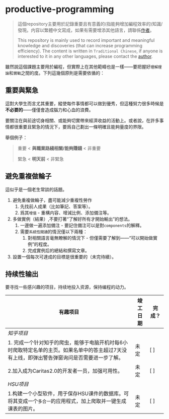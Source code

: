 # productive-programming
>這個repository主要用於記錄重要且有意義的(指能夠增加編程效率的)知識/發現。内容以繁體中文寫成，如果有需要增添其他語言，請聯係[作者](https://github.com/travrs629)。
>
> This repository is mainly used to record important and meaningful knowledge and discoveries (that can increase programming efficiency). The content is written in `Traditional Chinese`, if anyone is interested to it in any other languages, please contact the [author](https://github.com/travrs629).

雖然說這個課題主要用於編程，但實際上在其他範疇也是一樣——要把握好`理解理論`和`實戰`之間的度。下列這幾個原則是需要依循的：

## 重要與緊急

這對大學生而言尤其重要，縱使每件事情都可以做到優秀，但這種努力很多時候是**不必要的**——僅僅會造成腦力和心血的浪費。


要關注在與前途切身相關、或能夠切實帶來經濟收益的活動上。或者說，在許多事情都很重要且緊急的情況下，要爲自己劃出一條明確且能夠量度的界限。


舉個例子：

> 重要 < **與職業路綫相關/能夠賺錢** < 非重要
>
> 緊急 < **明天前** < 非緊急

## 避免重複做輪子

這似乎是一個老生常談的話題。

1. 避免重複做輪子，盡可能減少重複性勞作
   1. 先找前人成果（比如筆記、答案等）。
   2. 爲其`增值` - 重構内容、增減比例、添加備注等。
2. 多做實例（結果）,不要打著“了解好所有才開始輸出”的想法。
   1. 一邊做一遍添加備注 - 要記住備注可以是對`components`的解釋。
   2. 需要`系統性閲讀`的情況僅以下兩種：
      1. 對相關語言毫無瞭解的情況下 - 但僅需要了解到——“可以開始做實例”的程度。
      2. 完成實例后的總結和撰寫文章。
3. 設置一個每次可達成的目標是很重要的（未完待續）。

## 持续性输出

要寻找一些感兴趣的项目，持续地投入资源，保持编程的动力。


|有趣项目|竣工日期|完成？|
|---|---|---|
|*知乎项目*|
|1. 完成一个针对知乎的爬虫，能够于电脑开机时每6小时爬取特定名单的主页。如果名单中的答主超过7天没有上线，即弹出警告弹窗询问是否需要进一步了解。|未定| [ ] |
|2.加入成为Caritas2.0的开发者一员，加强可用性。|未定| [ ] |
|*HSU项目*|
|1.构建一个小型软件，用于保存HSU课件的数据库。可将其变成一个`多合一`的应用程式，加上爬取并一键生成课表的图片。|未定| [ ] |
